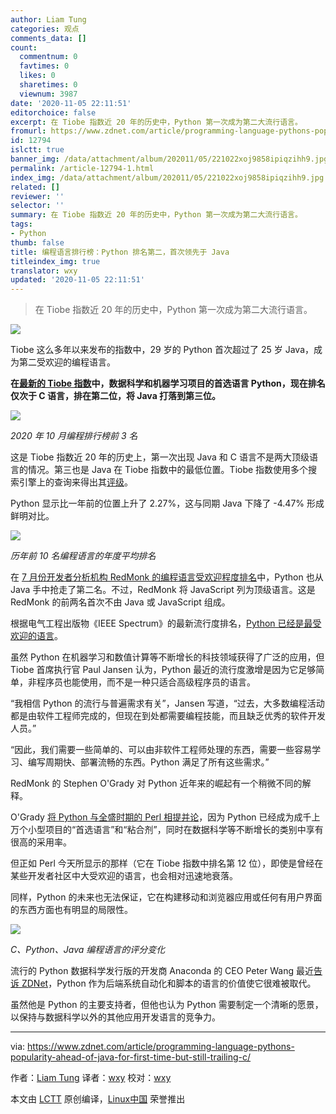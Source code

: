 ```yaml
---
author: Liam Tung
categories: 观点
comments_data: []
count:
  commentnum: 0
  favtimes: 0
  likes: 0
  sharetimes: 0
  viewnum: 3987
date: '2020-11-05 22:11:51'
editorchoice: false
excerpt: 在 Tiobe 指数近 20 年的历史中，Python 第一次成为第二大流行语言。
fromurl: https://www.zdnet.com/article/programming-language-pythons-popularity-ahead-of-java-for-first-time-but-still-trailing-c/
id: 12794
islctt: true
banner_img: /data/attachment/album/202011/05/221022xoj9858ipiqzihh9.jpg
permalink: /article-12794-1.html
index_img: /data/attachment/album/202011/05/221022xoj9858ipiqzihh9.jpg.thumb.jpg
related: []
reviewer: ''
selector: ''
summary: 在 Tiobe 指数近 20 年的历史中，Python 第一次成为第二大流行语言。
tags:
- Python
thumb: false
title: 编程语言排行榜：Python 排名第二，首次领先于 Java
titleindex_img: true
translator: wxy
updated: '2020-11-05 22:11:51'
---
```



> 
> 在 Tiobe 指数近 20 年的历史中，Python 第一次成为第二大流行语言。
> 
> 
> 


![](/data/attachment/album/202011/05/221022xoj9858ipiqzihh9.jpg)


Tiobe 这么多年以来发布的指数中，29 岁的 Python 首次超过了 25 岁 Java，成为第二受欢迎的编程语言。


**在[最新的 Tiobe 指数](https://www.tiobe.com/tiobe-index/)中，数据科学和机器学习项目的首选语言 Python，现在排名仅次于 C 语言，排在第二位，将 Java 打落到第三位。**


![](/data/attachment/album/202011/05/212317rv12bhh2yhr5x1tt.png)


*2020 年 10 月编程排行榜前 3 名*


这是 Tiobe 指数近 20 年的历史上，第一次出现 Java 和 C 语言不是两大顶级语言的情况。第三也是 Java 在 Tiobe 指数中的最低位置。Tiobe 指数使用多个搜索引擎上的查询来得出其[评级](https://www.tiobe.com/tiobe-index/programming-languages-definition/)。


Python 显示比一年前的位置上升了 2.27%，这与同期 Java 下降了 -4.47% 形成鲜明对比。


![](/data/attachment/album/202011/05/212141b712i8q229kwqsw5.png)


*历年前 10 名编程语言的年度平均排名*


在 [7 月份开发者分析机构 RedMonk 的编程语言受欢迎程度排名](https://www.zdnet.com/article/programming-language-popularity-python-overtakes-java-as-rust-reaches-top-20/)中，Python 也从 Java 手中抢走了第二名。不过，RedMonk 将 JavaScript 列为顶级语言。这是 RedMonk 的前两名首次不由 Java 或 JavaScript 组成。


根据电气工程出版物《IEEE Spectrum》的最新流行度排名，[Python 已经是最受欢迎的语言](https://www.zdnet.com/article/top-programming-languages-python-rules-still-but-old-cobol-gets-a-pandemic-bump/)。


虽然 Python 在机器学习和数值计算等不断增长的科技领域获得了广泛的应用，但 Tiobe 首席执行官 Paul Jansen 认为，Python 最近的流行度激增是因为它足够简单，非程序员也能使用，而不是一种只适合高级程序员的语言。


“我相信 Python 的流行与普遍需求有关”，Jansen 写道，“过去，大多数编程活动都是由软件工程师完成的，但现在到处都需要编程技能，而且缺乏优秀的软件开发人员。”


“因此，我们需要一些简单的、可以由非软件工程师处理的东西，需要一些容易学习、编写周期快、部署流畅的东西。Python 满足了所有这些需求。”


RedMonk 的 Stephen O'Grady 对 Python 近年来的崛起有一个稍微不同的解释。


O'Grady [将 Python 与全盛时期的 Perl 相提并论](https://www.zdnet.com/article/programming-language-popularity-python-overtakes-java-as-rust-reaches-top-20/)，因为 Python 已经成为成千上万个小型项目的“首选语言”和“粘合剂”，同时在数据科学等不断增长的类别中享有很高的采用率。


但正如 Perl 今天所显示的那样（它在 Tiobe 指数中排名第 12 位），即使是曾经在某些开发者社区中大受欢迎的语言，也会相对迅速地衰落。


同样，Python 的未来也无法保证，它在构建移动和浏览器应用或任何有用户界面的东西方面也有明显的局限性。


![](/data/attachment/album/202011/05/212719ueozccm2ocozzsff.jpg)


*C、Python、Java 编程语言的评分变化*


流行的 Python 数据科学发行版的开发商 Anaconda 的 CEO Peter Wang 最近[告诉 ZDNet](https://www.zdnet.com/article/programming-language-python-is-a-big-hit-for-machine-learning-but-now-it-needs-to-change/)，Python 作为后端系统自动化和脚本的语言的价值使它很难被取代。


虽然他是 Python 的主要支持者，但他也认为 Python 需要制定一个清晰的愿景，以保持与数据科学以外的其他应用开发语言的竞争力。




---


via: <https://www.zdnet.com/article/programming-language-pythons-popularity-ahead-of-java-for-first-time-but-still-trailing-c/> 


作者：[Liam Tung](https://www.zdnet.com/meet-the-team/eu/liam-tung/) 译者：[wxy](https://github.com/wxy) 校对：[wxy](https://github.com/wxy)


本文由 [LCTT](https://github.com/LCTT/TranslateProject) 原创编译，[Linux中国](/article-12791-1.html) 荣誉推出